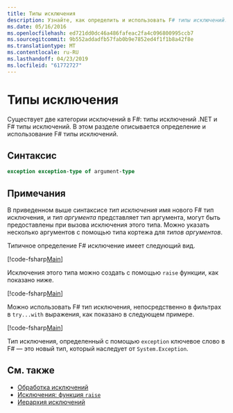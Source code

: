 ```yaml
---
title: Типы исключения
description: Узнайте, как определить и использовать F# типы исключений.
ms.date: 05/16/2016
ms.openlocfilehash: ed721dd0dc46a486fafeac2fa4c096800995ccb7
ms.sourcegitcommit: 9b552addadfb57fab0b9e7852ed4f1f1b8a42f8e
ms.translationtype: MT
ms.contentlocale: ru-RU
ms.lasthandoff: 04/23/2019
ms.locfileid: "61772727"
---
```

# <a name="exception-types"></a>Типы исключения

Существует две категории исключений в F#: типы исключений .NET и F# типы исключений. В этом разделе описывается определение и использование F# типы исключений.

## <a name="syntax"></a>Синтаксис

```fsharp
exception exception-type of argument-type
```

## <a name="remarks"></a>Примечания

В приведенном выше синтаксисе *тип исключения* имя нового F# тип исключения, и *тип аргумента* представляет тип аргумента, могут быть предоставлены при вызова исключения этого типа. Можно указать несколько аргументов с помощью типа кортежа для *типов аргументов*.

Типичное определение F# исключение имеет следующий вид.

[!code-fsharp[Main](../../../../samples/snippets/fsharp/lang-ref-2/snippet5501.fs)]

Исключения этого типа можно создать с помощью `raise` функции, как показано ниже.

[!code-fsharp[Main](../../../../samples/snippets/fsharp/lang-ref-2/snippet5502.fs)]

Можно использовать F# тип исключения, непосредственно в фильтрах в `try...with` выражения, как показано в следующем примере.

[!code-fsharp[Main](../../../../samples/snippets/fsharp/lang-ref-2/snippet5503.fs)]

Тип исключения, определенный с помощью `exception` ключевое слово в F# — это новый тип, который наследует от `System.Exception`.

## <a name="see-also"></a>См. также

- [Обработка исключений](index.md)
- [Исключения: функция `raise`](the-raise-function.md)
- [Иерархия исключений](https://msdn.microsoft.com/library/z4c5tckx.aspx)